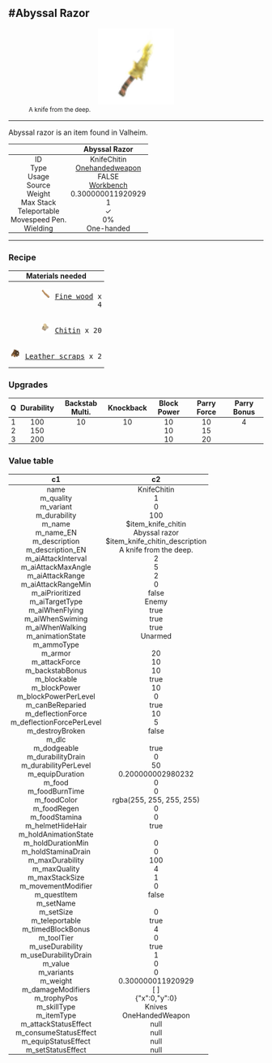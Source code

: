 <meta property="og:title" content="Abyssal Razor - MoreValheim" /><meta property="og:type" content="website" /><meta property="og:image" content="/assets/abyssal_razor.png" /><meta property="og:description" content="Abyssal Razor is an item found in Valheim." /><meta name="theme-color" content="#546D78"><meta name="twitter:card" content="summary_large_image">
#Abyssal Razor
-------------
<style>img {width:20px;}.tb {width:150px;display: block;margin-left: auto;margin-right: auto;}</style>

<style>.md-typeset table:not([class]) th:not([align]) {min-width:unset!important;}</style>
<style>td{padding:0em 0.3em!important;text-align:center!important;border-left:.05rem solid var(--md-default-fg-color--lightest)}</style>

<style>th{padding:0.1em 0.3em!important;text-align:center!important;font-weight:bold}</style>

<style>pre{text-align:right!important}</style>
<style>table tr td:first-child {border-left: 0;};</style>

<figure><img src="/assets/abyssal_razor.png" class="tb" /><figcaption><small>A knife from the deep.</small></figcaption></figure>

-------------

Abyssal razor is an item found in Valheim.

|        | Abyssal Razor              |
| ----------- | ------------------------------------ |
| ID |KnifeChitin
| Type | [Onehandedweapon](../../types/onehandedweapon)
| Usage | FALSE<br>
| Source | [Workbench](../../object/workbench)
| Weight | 0.300000011920929 |
| Max Stack | 1 |
| Teleportable | ✓
| Movespeed Pen. | 0%
| Wielding | One-handed


-------------

### Recipe

| Materials needed |
| - |
| <pre>[![Fine wood](/assets/fine_wood.png)](../../item/fine_wood) [Fine wood](../fine_wood) x 4</pre> |
| <pre>[![Chitin](/assets/chitin.png)](../../item/chitin) [Chitin](../chitin) x 20</pre> |
| <pre>[![Leather scraps](/assets/leather_scraps.png)](../../item/leather_scraps) [Leather scraps](../leather_scraps) x 2</pre> |

### Upgrades
| Q | Durability | Backstab Multi. | Knockback | Block Power | Parry Force | Parry Bonus
| - | - | - | - | - | - | - 
1 | 100 | 10 | 10 | 10 | 10 | 4 | 
 | 2 | 150 |  |  | 10 | 15 |  | 
 | 3 | 200 |  |  | 10 | 20 |  | 


### Value table
|c1|c2|
|----|----|
|name|KnifeChitin|
|m_quality|1|
|m_variant|0|
|m_durability|100|
|m_name|$item_knife_chitin|
|m_name_EN|Abyssal razor|
|m_description|$item_knife_chitin_description|
|m_description_EN|A knife from the deep.|
|m_aiAttackInterval|2|
|m_aiAttackMaxAngle|5|
|m_aiAttackRange|2|
|m_aiAttackRangeMin|0|
|m_aiPrioritized|false|
|m_aiTargetType|Enemy|
|m_aiWhenFlying|true|
|m_aiWhenSwiming|true|
|m_aiWhenWalking|true|
|m_animationState|Unarmed|
|m_ammoType||
|m_armor|20|
|m_attackForce|10|
|m_backstabBonus|10|
|m_blockable|true|
|m_blockPower|10|
|m_blockPowerPerLevel|0|
|m_canBeReparied|true|
|m_deflectionForce|10|
|m_deflectionForcePerLevel|5|
|m_destroyBroken|false|
|m_dlc||
|m_dodgeable|true|
|m_durabilityDrain|0|
|m_durabilityPerLevel|50|
|m_equipDuration|0.200000002980232|
|m_food|0|
|m_foodBurnTime|0|
|m_foodColor|rgba(255, 255, 255, 255)|
|m_foodRegen|0|
|m_foodStamina|0|
|m_helmetHideHair|true|
|m_holdAnimationState||
|m_holdDurationMin|0|
|m_holdStaminaDrain|0|
|m_maxDurability|100|
|m_maxQuality|4|
|m_maxStackSize|1|
|m_movementModifier|0|
|m_questItem|false|
|m_setName||
|m_setSize|0|
|m_teleportable|true|
|m_timedBlockBonus|4|
|m_toolTier|0|
|m_useDurability|true|
|m_useDurabilityDrain|1|
|m_value|0|
|m_variants|0|
|m_weight|0.300000011920929|
|m_damageModifiers|[  ]|
|m_trophyPos|{"x":0,"y":0}|
|m_skillType|Knives|
|m_itemType|OneHandedWeapon|
|m_attackStatusEffect|null|
|m_consumeStatusEffect|null|
|m_equipStatusEffect|null|
|m_setStatusEffect|null|
